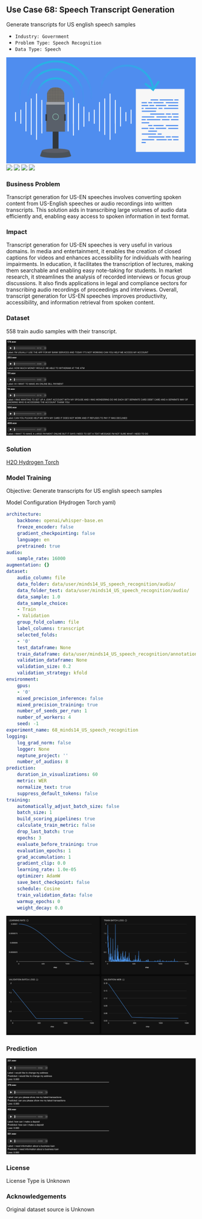 ## Use Case 68: Speech Transcript Generation

Generate transcripts for US english speech samples

- `Industry: Government`
- `Problem Type: Speech Recognition`
- `Data Type: Speech`

![](https://github.com/h2oai/ht-catalog/blob/646864e3c695f7c721514159bd6c59520dab7438/Assets/use-cases/phone_banking_speech_samples/cover.png)
![](https://github.com/h2oai/ht-catalog/blob/646864e3c695f7c721514159bd6c59520dab7438/Assets/use-cases/phone_banking_speech_samples/cover.jpg)
![](https://github.com/h2oai/ht-catalog/blob/646864e3c695f7c721514159bd6c59520dab7438/Assets/use-cases/phone_banking_speech_samples/cover.jpeg)
![](https://github.com/h2oai/ht-catalog/blob/646864e3c695f7c721514159bd6c59520dab7438/Assets/use-cases/phone_banking_speech_samples/cover.webp)
![](https://github.com/h2oai/ht-catalog/blob/646864e3c695f7c721514159bd6c59520dab7438/Assets/use-cases/phone_banking_speech_samples/cover)

### Business Problem 

Transcript generation for US-EN speeches involves converting spoken content from US-English speeches or audio recordings into written transcripts. This solution aids in transcribing large volumes of audio data efficiently and, enabling easy access to spoken information in text format.

### Impact

Transcript generation for US-EN speeches is very useful in various domains. In media and entertainment, it enables the creation of closed captions for videos and enhances accessibility for individuals with hearing impairments. In education, it facilitates the transcription of lectures, making them searchable and enabling easy note-taking for students. In market research, it streamlines the analysis of recorded interviews or focus group discussions. It also finds applications in legal and compliance sectors for transcribing audio recordings of proceedings and interviews. Overall, transcript generation for US-EN speeches improves productivity, accessibility, and information retrieval from spoken content.

### Dataset

558 train audio samples with their transcript. 

![train data](https://github.com/h2oai/ht-catalog/blob/646864e3c695f7c721514159bd6c59520dab7438/Assets/use-cases/phone_banking_speech_samples/train%20data.png)

### Solution

[H2O Hydrogen Torch](https://docs.h2o.ai/h2o-hydrogen-torch/)

### Model Training

Objective: Generate transcripts for US english speech samples

Model Configuration (Hydrogen Torch yaml)

```yaml
architecture:
    backbone: openai/whisper-base.en
    freeze_encoder: false
    gradient_checkpointing: false
    language: en
    pretrained: true
audio:
    sample_rate: 16000
augmentation: {}
dataset:
    audio_column: file
    data_folder: data/user/minds14_US_speech_recognition/audio/
    data_folder_test: data/user/minds14_US_speech_recognition/audio/
    data_sample: 1.0
    data_sample_choice:
    - Train
    - Validation
    group_fold_column: file
    label_columns: transcript
    selected_folds:
    - '0'
    test_dataframe: None
    train_dataframe: data/user/minds14_US_speech_recognition/annotations.csv
    validation_dataframe: None
    validation_size: 0.2
    validation_strategy: kfold
environment:
    gpus:
    - '0'
    mixed_precision_inference: false
    mixed_precision_training: true
    number_of_seeds_per_run: 1
    number_of_workers: 4
    seed: -1
experiment_name: 68_minds14_US_speech_recognition
logging:
    log_grad_norm: false
    logger: None
    neptune_project: ''
    number_of_audios: 8
prediction:
    duration_in_visualizations: 60
    metric: WER
    normalize_text: true
    suppress_default_tokens: false
training:
    automatically_adjust_batch_size: false
    batch_size: 1
    build_scoring_pipelines: true
    calculate_train_metric: false
    drop_last_batch: true
    epochs: 3
    evaluate_before_training: true
    evaluation_epochs: 1
    grad_accumulation: 1
    gradient_clip: 0.0
    learning_rate: 1.0e-05
    optimizer: AdamW
    save_best_checkpoint: false
    schedule: Cosine
    train_validation_data: false
    warmup_epochs: 0
    weight_decay: 0.0

```

![chart](https://github.com/h2oai/ht-catalog/blob/646864e3c695f7c721514159bd6c59520dab7438/Assets/use-cases/phone_banking_speech_samples/chart.png)


### Prediction

![Predictions](https://github.com/h2oai/ht-catalog/blob/646864e3c695f7c721514159bd6c59520dab7438/Assets/use-cases/phone_banking_speech_samples/Validation%20Predictions.png)

### License

License Type is Unknown

### Acknowledgements

Original dataset source is Unknown

